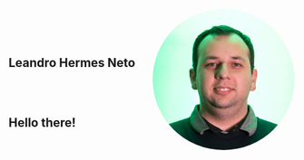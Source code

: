 <img align="right" width="250px" style="margin-top:-20px; border-radius: 50%" src="leandro-profile.png">

</br>
</br>

## Leandro Hermes Neto

</br>
</br>

## Hello there!

<!--
**leandro-hermes/leandro-hermes** is a ✨ _special_ ✨ repository because its `README.md` (this file) appears on your GitHub profile.

Here are some ideas to get you started:

- 🔭 I’m currently working on ...
- 🌱 I’m currently learning ...
- 👯 I’m looking to collaborate on ...
- 🤔 I’m looking for help with ...
- 💬 Ask me about ...
- 📫 How to reach me: ...
- 😄 Pronouns: ...
- ⚡ Fun fact: ...
-->
